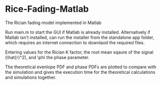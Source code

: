 # Rice-Fading-Matlab
The Rician fading model implemented in Matlab

Run main.m to start the GUI if Matlab is already installed.
Alternatively if Matlab isn't installed, can run the installer from the standalone app folder, which requires an internet connection to downlaod the required files.

Entering values for the Rician K factor, the root mean sqaure of the signal (\hat{r}^2), and \phi the phase parameter.

The theoretical evenlope PDF and phase PDFs are plotted to compare with the simulation and gives the execution time for the theoretical calculations and simulations together.
